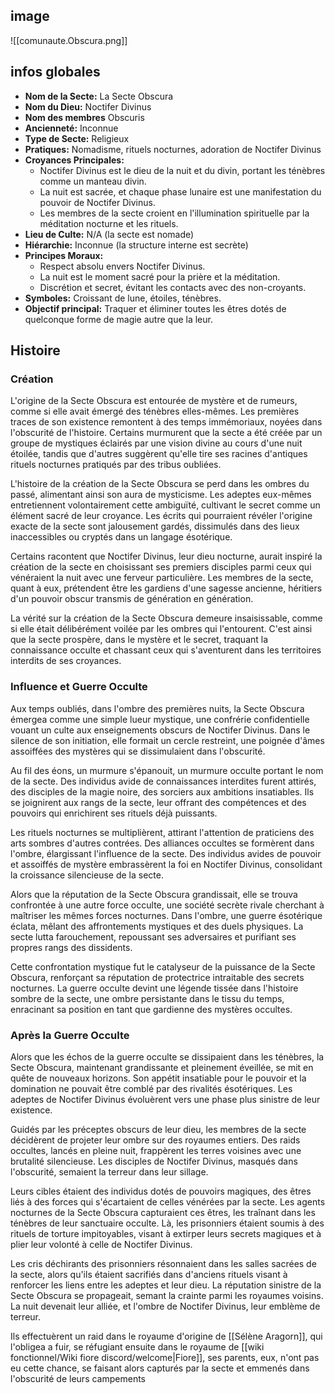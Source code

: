 ## image
![[comunaute.Obscura.png]]

## infos globales
- **Nom de la Secte:** La Secte Obscura
- **Nom du Dieu:** Noctifer Divinus
- **Nom des membres** Obscuris
- **Ancienneté:** Inconnue
- **Type de Secte:** Religieux
- **Pratiques:** Nomadisme, rituels nocturnes, adoration de Noctifer Divinus
- **Croyances Principales:**
    - Noctifer Divinus est le dieu de la nuit et du divin, portant les ténèbres comme un manteau divin.
    - La nuit est sacrée, et chaque phase lunaire est une manifestation du pouvoir de Noctifer Divinus.
    - Les membres de la secte croient en l'illumination spirituelle par la méditation nocturne et les rituels.
- **Lieu de Culte:** N/A (la secte est nomade)
- **Hiérarchie:** Inconnue (la structure interne est secrète)
- **Principes Moraux:**
    - Respect absolu envers Noctifer Divinus.
    - La nuit est le moment sacré pour la prière et la méditation.
    - Discrétion et secret, évitant les contacts avec des non-croyants.
- **Symboles:** Croissant de lune, étoiles, ténèbres.
- **Objectif principal:** Traquer et éliminer toutes les êtres dotés de quelconque forme de magie autre que la leur.

## Histoire
### Création 

L'origine de la Secte Obscura est entourée de mystère et de rumeurs, comme si elle avait émergé des ténèbres elles-mêmes. Les premières traces de son existence remontent à des temps immémoriaux, noyées dans l'obscurité de l'histoire. Certains murmurent que la secte a été créée par un groupe de mystiques éclairés par une vision divine au cours d'une nuit étoilée, tandis que d'autres suggèrent qu'elle tire ses racines d'antiques rituels nocturnes pratiqués par des tribus oubliées.

L'histoire de la création de la Secte Obscura se perd dans les ombres du passé, alimentant ainsi son aura de mysticisme. Les adeptes eux-mêmes entretiennent volontairement cette ambiguïté, cultivant le secret comme un élément sacré de leur croyance. Les écrits qui pourraient révéler l'origine exacte de la secte sont jalousement gardés, dissimulés dans des lieux inaccessibles ou cryptés dans un langage ésotérique.

Certains racontent que Noctifer Divinus, leur dieu nocturne, aurait inspiré la création de la secte en choisissant ses premiers disciples parmi ceux qui vénéraient la nuit avec une ferveur particulière. Les membres de la secte, quant à eux, prétendent être les gardiens d'une sagesse ancienne, héritiers d'un pouvoir obscur transmis de génération en génération.

La vérité sur la création de la Secte Obscura demeure insaisissable, comme si elle était délibérément voilée par les ombres qui l'entourent. C'est ainsi que la secte prospère, dans le mystère et le secret, traquant la connaissance occulte et chassant ceux qui s'aventurent dans les territoires interdits de ses croyances.

### Influence et Guerre Occulte

Aux temps oubliés, dans l'ombre des premières nuits, la Secte Obscura émergea comme une simple lueur mystique, une confrérie confidentielle vouant un culte aux enseignements obscurs de Noctifer Divinus. Dans le silence de son initiation, elle formait un cercle restreint, une poignée d'âmes assoiffées des mystères qui se dissimulaient dans l'obscurité.

Au fil des éons, un murmure s'épanouit, un murmure occulte portant le nom de la secte. Des individus avide de connaissances interdites furent attirés, des disciples de la magie noire, des sorciers aux ambitions insatiables. Ils se joignirent aux rangs de la secte, leur offrant des compétences et des pouvoirs qui enrichirent ses rituels déjà puissants.

Les rituels nocturnes se multiplièrent, attirant l'attention de praticiens des arts sombres d'autres contrées. Des alliances occultes se formèrent dans l'ombre, élargissant l'influence de la secte. Des individus avides de pouvoir et assoiffés de mystère embrassèrent la foi en Noctifer Divinus, consolidant la croissance silencieuse de la secte.

Alors que la réputation de la Secte Obscura grandissait, elle se trouva confrontée à une autre force occulte, une société secrète rivale cherchant à maîtriser les mêmes forces nocturnes. Dans l'ombre, une guerre ésotérique éclata, mêlant des affrontements mystiques et des duels physiques. La secte lutta farouchement, repoussant ses adversaires et purifiant ses propres rangs des dissidents.

Cette confrontation mystique fut le catalyseur de la puissance de la Secte Obscura, renforçant sa réputation de protectrice intraitable des secrets nocturnes. La guerre occulte devint une légende tissée dans l'histoire sombre de la secte, une ombre persistante dans le tissu du temps, enracinant sa position en tant que gardienne des mystères occultes.

### Après la Guerre Occulte

Alors que les échos de la guerre occulte se dissipaient dans les ténèbres, la Secte Obscura, maintenant grandissante et pleinement éveillée, se mit en quête de nouveaux horizons. Son appétit insatiable pour le pouvoir et la domination ne pouvait être comblé par des rivalités ésotériques. Les adeptes de Noctifer Divinus évoluèrent vers une phase plus sinistre de leur existence.

Guidés par les préceptes obscurs de leur dieu, les membres de la secte décidèrent de projeter leur ombre sur des royaumes entiers. Des raids occultes, lancés en pleine nuit, frappèrent les terres voisines avec une brutalité silencieuse. Les disciples de Noctifer Divinus, masqués dans l'obscurité, semaient la terreur dans leur sillage.

Leurs cibles étaient des individus dotés de pouvoirs magiques, des êtres liés à des forces qui s'écartaient de celles vénérées par la secte. Les agents nocturnes de la Secte Obscura capturaient ces êtres, les traînant dans les ténèbres de leur sanctuaire occulte. Là, les prisonniers étaient soumis à des rituels de torture impitoyables, visant à extirper leurs secrets magiques et à plier leur volonté à celle de Noctifer Divinus.

Les cris déchirants des prisonniers résonnaient dans les salles sacrées de la secte, alors qu'ils étaient sacrifiés dans d'anciens rituels visant à renforcer les liens entre les adeptes et leur dieu. La réputation sinistre de la Secte Obscura se propageait, semant la crainte parmi les royaumes voisins. La nuit devenait leur alliée, et l'ombre de Noctifer Divinus, leur emblème de terreur.

Ils effectuèrent un raid dans le royaume d'origine de [[Sélène Aragorn]], qui l'obligea a fuir, se réfugiant ensuite dans le royaume de [[wiki fonctionnel/Wiki fiore discord/welcome|Fiore]], ses parents, eux, n'ont pas eu cette chance, se faisant alors capturés par la secte et emmenés dans l'obscurité de leurs campements